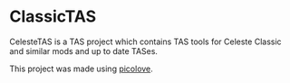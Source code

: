 # ClassicTAS
CelesteTAS is a TAS project which contains TAS tools for Celeste Classic and similar mods and up to date TASes.

This project was made using [picolove](https://github.com/gamax92/picolove).
